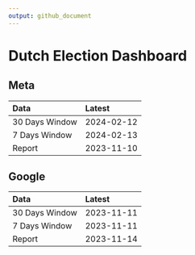 ```yaml
---
output: github_document
---
```


# Dutch Election Dashboard



## Meta


|Data           |Latest     |
|:--------------|:----------|
|30 Days Window |2024-02-12 |
|7 Days Window  |2024-02-13 |
|Report         |2023-11-10 |

## Google


|Data           |Latest     |
|:--------------|:----------|
|30 Days Window |2023-11-11 |
|7 Days Window  |2023-11-11 |
|Report         |2023-11-14 |
